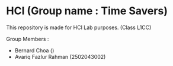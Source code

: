 # HCI (Group name : Time Savers)
This repository is made for HCI Lab purposes. (Class L1CC)

Group Members :
- Bernard Choa ()
- Avariq Fazlur Rahman (2502043002)
